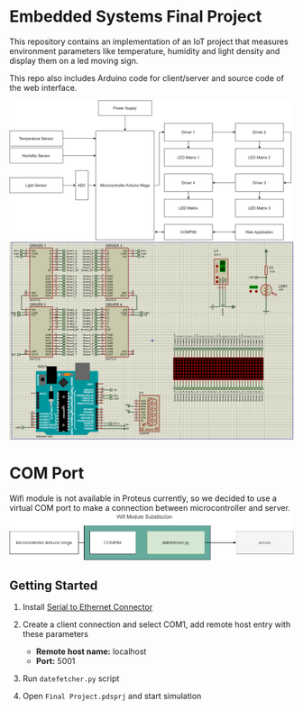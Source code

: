 # Embedded Systems Final Project
This repository contains an implementation of an IoT project that measures environment parameters like temperature, humidity and light density and display them on a led moving sign.

This repo also includes Arduino code for client/server and source code of the web interface.

![diagram](images/arch.PNG)
![hardware](images/hardware.png)

# COM Port
Wifi module is not available in Proteus currently, so we decided to use a virtual COM port to make a connection between microcontroller and server.
![diagram](images/wifi_subs.png)


## Getting Started

1. Install [Serial to Ethernet Connector](https://dl.downloadly.ir/Files/Software2/Eltima_Software_Serial_to_Ethernet_Connector_7.1.876_Downloadly.ir.rar)
2. Create a client connection and select COM1, add remote host entry with these parameters
    - **Remote host name:** localhost
    - **Port:** 5001
  
3. Run `datefetcher.py` script
4. Open `Final Project.pdsprj` and start simulation